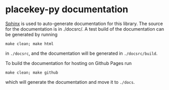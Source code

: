 # placekey-py documentation

[Sphinx](https://www.sphinx-doc.org/en/master/) is used to auto-generate documentation for this library. The source for the documentation is in ./docsrc/. A test build of the documentation can be generated by running

```shell script
make clean; make html
```

in `./docsrc`, and the documentation will be generated in `./docsrc/build`.

To build the documentation for hosting on Github Pages run

```shell script
make clean; make github
```

which will generate the documentation and move it to `./docs`.